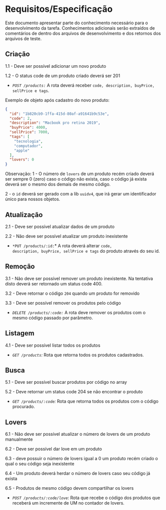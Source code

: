 # Requisitos/Especificação
Este documento apresentar parte do conhecimento necessário para o desenvolvimento da tarefa. Conhecimentos adicionais serão extraídos de comentários de dentro dos arquivos de desenvolvimento e dos retornos dos arquivos de teste.
## Criação
1.1 - Deve ser possível adicionar um novo produto

1.2 - O status code de um produto criado deverá ser 201

- *``POST /products:``* A rota deverá receber <code>code, description, buyPrice, sellPrice e tags</code>.

Exemplo de objeto após cadastro do novo produto:

```json
{
  "id": "1b820cb9-1ffa-415d-80af-a91641b9c53e",
  "code": 2,
  "description": "Macbook pro retina 2019",
  "buyPrice": 4000,
  "sellPrice": 7000,
  "tags": [
    "tecnologia",
    "computador",
    "apple"
  ],
  "lovers": 0
}
```

Observação: 
1 - O número de ``lovers`` de um produto recém criado deverá ser sempre 0 (zero) caso o código não exista, caso o código já exista deverá ser o mesmo dos demais de mesmo código.

2 - o ``id`` deverá ser gerado com a lib ``uuidv4``, que irá gerar um identificador único para nossos objetos.

## Atualização
2.1 - Deve ser possível atualizar dados de um produto

2.2 - Não deve ser possível atualizar um produto inexistente

- ``*PUT /products/:id:``* A rota deverá alterar <code>code, description, buyPrice, sellPrice e tags</code> do produto através do seu id.

## Remoção
3.1 - Não deve ser possível remover um produto inexistente. Na tentativa disto deverá ser retornado um status code 400.

3.2 - Deve retornar o código ``204`` quando um produto for removido

3.3 - Deve ser possível remover os produtos pelo código

- *``DELETE /products/:code:``* A rota deve remover os produtos com o mesmo código passado por parâmetro.

## Listagem
4.1 - Deve ser possível listar todos os produtos

- *``GET /products``:* Rota que retorna todos os produtos cadastrados</code>.

## Busca
5.1 - Deve ser possível buscar produtos por código no array

5.2 - Deve retornar um status code 204 se não encontrar o produto

- *``GET /products/:code``:* Rota que retorna todos os produtos com o código procurado</code>.

## Lovers
6.1 - Não deve ser possível atualizar o número de lovers de um produto manualmente

6.2 - Deve ser possível dar love em um produto

6.3 - deve possuir o número de lovers igual a 0 um produto recém criado o qual o seu código seja inexistente

6.4 - Um produto deverá herdar o número de lovers caso seu código já exista

6.5 - Produtos de mesmo código devem compartilhar os lovers

- *``POST /products/:code/love``:* Rota que recebe o código dos produtos que receberá um incremente de UM no contador de lovers.

